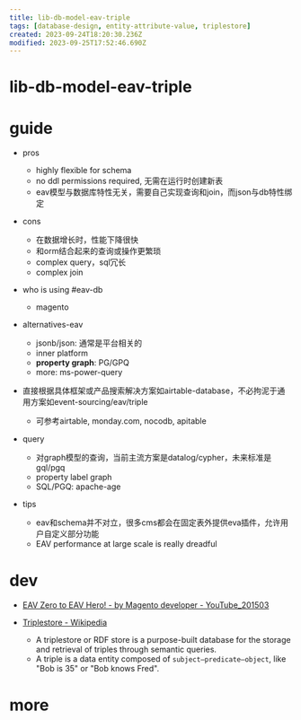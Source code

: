 ```yaml
---
title: lib-db-model-eav-triple
tags: [database-design, entity-attribute-value, triplestore]
created: 2023-09-24T18:20:30.236Z
modified: 2023-09-25T17:52:46.690Z
---
```


# lib-db-model-eav-triple

# guide

- pros
  - highly flexible for schema
  - no ddl permissions required, 无需在运行时创建新表
  - eav模型与数据库特性无关，需要自己实现查询和join，而json与db特性绑定

- cons
  - 在数据增长时，性能下降很快
  - 和orm结合起来的查询或操作更繁琐
  - complex query，sql冗长
  - complex join

- who is using #eav-db
  - magento

- alternatives-eav
  - jsonb/json: 通常是平台相关的
  - inner platform
  - **property graph**: PG/GPQ
  - more: ms-power-query

- 直接根据具体框架或产品搜索解决方案如airtable-database，不必拘泥于通用方案如event-sourcing/eav/triple
  - 可参考airtable, monday.com, nocodb, apitable

- query
  - 对graph模型的查询，当前主流方案是datalog/cypher，未来标准是gql/pgq
  - property label graph
  - SQL/PGQ: apache-age

- tips
  - eav和schema并不对立，很多cms都会在固定表外提供eva插件，允许用户自定义部分功能
  - EAV performance at large scale is really dreadful
# dev
- [EAV Zero to EAV Hero! - by Magento developer - YouTube_201503](https://www.youtube.com/watch?v=WneHTRZVbec)

- [Triplestore - Wikipedia](https://en.wikipedia.org/wiki/Triplestore)
  - A triplestore or RDF store is a purpose-built database for the storage and retrieval of triples through semantic queries. 
  - A triple is a data entity composed of `subject–predicate–object`, like "Bob is 35" or "Bob knows Fred".
# more
